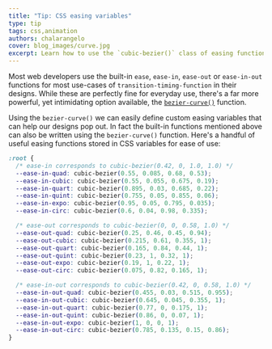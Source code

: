 ```yaml
---
title: "Tip: CSS easing variables"
type: tip
tags: css,animation
authors: chalarangelo
cover: blog_images/curve.jpg
excerpt: Learn how to use the `cubic-bezier()` class of easing functions and create beautiful animations that stand out.
---
```


Most web developers use the built-in `ease`, `ease-in`, `ease-out` or `ease-in-out` functions for most use-cases of `transition-timing-function` in their designs. While these are perfectly fine for everyday use, there's a far more powerful, yet intimidating option available, the [`bezier-curve()`](https://developer.mozilla.org/en-US/docs/Web/CSS/transition-timing-function) function.

Using the `bezier-curve()` we can easily define custom easing variables that can help our designs pop out. In fact the built-in functions mentioned above can also be written using the `bezier-curve()` function. Here's a handful of useful easing functions stored in CSS variables for ease of use:

```css
:root {
  /* ease-in corresponds to cubic-bezier(0.42, 0, 1.0, 1.0) */
  --ease-in-quad: cubic-bezier(0.55, 0.085, 0.68, 0.53);
  --ease-in-cubic: cubic-bezier(0.55, 0.055, 0.675, 0.19);
  --ease-in-quart: cubic-bezier(0.895, 0.03, 0.685, 0.22);
  --ease-in-quint: cubic-bezier(0.755, 0.05, 0.855, 0.06);
  --ease-in-expo: cubic-bezier(0.95, 0.05, 0.795, 0.035);
  --ease-in-circ: cubic-bezier(0.6, 0.04, 0.98, 0.335);

  /* ease-out corresponds to cubic-bezier(0, 0, 0.58, 1.0) */
  --ease-out-quad: cubic-bezier(0.25, 0.46, 0.45, 0.94);
  --ease-out-cubic: cubic-bezier(0.215, 0.61, 0.355, 1);
  --ease-out-quart: cubic-bezier(0.165, 0.84, 0.44, 1);
  --ease-out-quint: cubic-bezier(0.23, 1, 0.32, 1);
  --ease-out-expo: cubic-bezier(0.19, 1, 0.22, 1);
  --ease-out-circ: cubic-bezier(0.075, 0.82, 0.165, 1);

  /* ease-in-out corresponds to cubic-bezier(0.42, 0, 0.58, 1.0) */
  --ease-in-out-quad: cubic-bezier(0.455, 0.03, 0.515, 0.955);
  --ease-in-out-cubic: cubic-bezier(0.645, 0.045, 0.355, 1);
  --ease-in-out-quart: cubic-bezier(0.77, 0, 0.175, 1);
  --ease-in-out-quint: cubic-bezier(0.86, 0, 0.07, 1);
  --ease-in-out-expo: cubic-bezier(1, 0, 0, 1);
  --ease-in-out-circ: cubic-bezier(0.785, 0.135, 0.15, 0.86);
}
```
